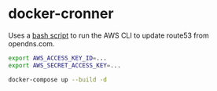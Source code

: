 # docker-cronner

Uses a [bash script](https://github.com/mthssdrbrg/ddns-route53/blob/master/ddns-route53) to run the AWS CLI to update route53 from opendns.com.

```bash
export AWS_ACCESS_KEY_ID=...
export AWS_SECRET_ACCESS_KEY=...

docker-compose up --build -d
```
